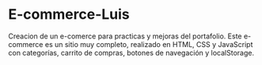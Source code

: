 # E-commerce-Luis
Creacion de un e-comerce para practicas y mejoras del portafolio.
Este e-commerce es un sitio muy completo, realizado en HTML, CSS y JavaScript con categorías, carrito de compras, botones de navegación y localStorage.
